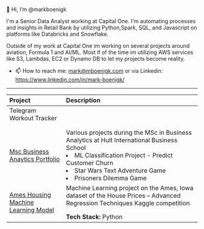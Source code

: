 👋 Hi, I’m @markboenigk

I'm a Senior Data Analyst working at Capital One. I'm automating processes and insights in Retail Bank by utilizing Python,Spark, SQL, and Javascript on platforms like Databricks and Snowflake. 

Outside of my work at Capital One im working on several projects around aviation, Formula 1 and AI/ML. Most if of the time im utilizing AWS services like S3, Lambdas, EC2 or Dynamo DB to let my projects become reality. 

- 📫 How to reach me: mark@mboenigk.com or via Linkedin: https://www.linkedin.com/in/mark-boenigk/

***

| Project     | Description |
| :---        |    :----    |
|Telegram Workout Tracker ||
|||
|||
|[Msc Business Anaytics Portfolio](https://github.com/markboenigk/Msc_Business_Analytics_Portfolio)|Various projects during the MSc in Business Analytics at Hult International Business School <li> ML Classification Project - Predict Customer Churn <li> Star Wars Text Adventure Game <li> Prisoners Dilemma Game|
|[Ames Housing Machine Learning Model](https://github.com/markboenigk/Ames_Housing_ML)|Machine Learning project on the Ames, Iowa dataset of the House Prices – Advanced Regression Techniques Kaggle competition </p> <b> Tech Stack:</b> Python|




<!---
markboenigk/markboenigk is a ✨ special ✨ repository because its `README.md` (this file) appears on your GitHub profile.
You can click the Preview link to take a look at your changes.
--->
